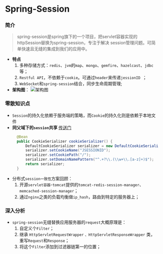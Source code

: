 # Spring-Session
### **简介**
> spring-session是spring旗下的一个项目，把servlet容器实现的httpSession替换为spring-session，专注于解决 session管理问题。可简单快速且无缝的集成到我们的应用中。

* **特点**
  1. 多种存储方式：`redis`、`jvm`的`map`、`mongo`、`gemfire`、`hazelcast`、`jdbc`等；
  2. `Restful API`，不依赖于`cookie`。可通过`header`来传递`jessionID `；
  3. `WebSocket`和`spring-session`结合，同步生命周期管理;
* **架构图**：
![架构图][framework]

### **零散知识点**
* `Session`的持久化依赖于服务端的策略，而`Cookie`的持久化则是依赖于本地文件
* **同父域下的`session`共享** [传送门](http://blog.didispace.com/spring-session-xjf-3/)
  ```java
    @Bean
    public CookieSerializer cookieSerializer() {
        DefaultCookieSerializer serializer = new DefaultCookieSerializer();
        serializer.setCookieName("JSESSIONID");
        serializer.setCookiePath("/");
        serializer.setDomainNamePattern("^.+?\\.(\\w+\\.[a-z]+)$");
        return serializer;
    }
  ```
* 分布式`session一致性`方案回顾：
  1. 开源`servlet容器`-`tomcat`提供的`tomcat-redis-session-manager`、`memcached-session-manager`；
  2. 通过`nginx`之类的负载均衡做`ip_hash`，路由到特定的服务器上；

### **深入分析**
* `spring-session`无缝替换应用服务器的`request`大概原理是：
  1. 自定义个`Filter`；
  2. 继承 `HttpServletRequestWrapper` `、HttpServletResponseWrapper` 类，重写`Request`和`Response`；
  3. 将这个`Filter`添加到过滤器链第一的位置；




[framework]:https://img-blog.csdn.net/20170316154920745?watermark/2/text/aHR0cDovL2Jsb2cuY3Nkbi5uZXQvd29qaWFvbGluYWFh/font/5a6L5L2T/fontsize/400/fill/I0JBQkFCMA==/dissolve/70/gravity/SouthEast
